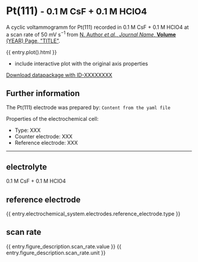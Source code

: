 # Pt(111) <small>- 0.1 M CsF + 0.1 M HClO4</small>

A cyclic voltammogramm for Pt(111) recorded in 0.1 M CsF + 0.1 M HClO4 at a scan rate of 50 mV s$^{-1}$ from [N. Author *et al.*, *Journal Name*, **Volume** (YEAR) Page, "TITLE"](https://doi.org/10.1039/C0CP01001D).

{{ entry.plot().html }}

* include interactive plot with the original axis properties

[Download datapackage with ID-XXXXXXXX](http://link.to.datapackage.XXXXXXXXzip)

## Further information
The Pt(111) electrode was prepared by:
`Content from the yaml file`

Properties of the electrochemical cell:

* Type: XXX
* Counter electrode: XXX
* Reference electrode: XXX

----

## electrolyte
0.1 M CsF + 0.1 M HClO4

## reference electrode

{{ entry.electrochemical_system.electrodes.reference_electrode.type }}

## scan rate
{{ entry.figure_description.scan_rate.value }} {{ entry.figure_description.scan_rate.unit }}
